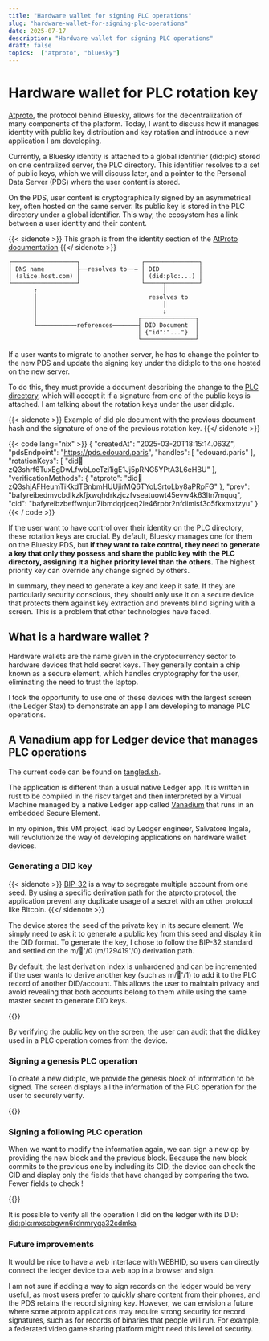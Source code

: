 ```yaml
---
title: "Hardware wallet for signing PLC operations"
slug: "hardware-wallet-for-signing-plc-operations"
date: 2025-07-17
description: "Hardware wallet for signing PLC operations"
draft: false
topics:  ["atproto", "bluesky"]
---
```


# Hardware wallet for PLC rotation key

[Atproto](https://atproto.com), the protocol behind Bluesky, allows for
the decentralization of many components of the platform.
Today, I want to discuss how it manages identity
with public key distribution and key rotation and introduce a
new application I am developing.

Currently, a Bluesky identity is attached to a global identifier (did:plc)
stored on one centralized server, the PLC directory. This identifier resolves to
a set of public keys, which we will discuss later, and a pointer to the Personal
Data Server (PDS) where the user content is stored.

On the PDS, user content is cryptographically signed by an asymmetrical key,
often hosted on the same server. Its public key is stored in the PLC directory
under a global identifier. This way, the ecosystem has a link between a user
identity and their content.

{{< sidenote >}}
This graph is from the identity section of the [AtProto documentation](https://atproto.com/guides/identity)
{{</ sidenote >}}

```ascii
┌──────────────────┐                 ┌───────────────┐
│ DNS name         ├──resolves to──→ │ DID           │
│ (alice.host.com) │                 │ (did:plc:...) │
└──────────────────┘                 └─────┬─────────┘
       ↑                                   │
       │                               resolves to
       │                                   │
       │                                   ↓
       │                            ┌───────────────┐
       └───────────references───────┤ DID Document  │
                                    │ {"id":"..."}  │
                                    └───────────────┘
```
If a user wants to migrate to another server, he has to change the pointer to the
new PDS and update the signing key under the did:plc to the one hosted on the
new server.

To do this, they must provide a document describing the change to the
[PLC directory](https://plc.directory), which will accept it if a signature from one of the public keys
is attached. I am talking about the rotation keys under the user did:plc.

{{< sidenote >}}
Example of did plc document with the previous document hash and the signature of one
of the previous rotation key.
{{</ sidenote >}}

{{< code lang="nix" >}}
{
    "createdAt": "2025-03-20T18:15:14.063Z",
    "pdsEndpoint": "https://pds.edouard.paris",
    "handles": [
      "edouard.paris"
    ],
    "rotationKeys": [
      "did:key:zQ3shrf6TuxEgDwLfwbLoeTzi1igE1Jj5pRNG5YPtA3L6eHBU"
    ],
    "verificationMethods": {
      "atproto": "did:key:zQ3shjAFHeumTiKkdTBnbmHUUjirMQ6TYoLSrtoLby8aPRpFG"
    },
    "prev": "bafyreibedmvcbdlkzkfjxwqhdrkzjczfvseatuowt45evw4k63ltn7mquq",
    "cid": "bafyreibzbeffwnjun7ibmdqrjceq2ie46rpbr2nfdimisf3o5fkxmxtzyu"
}
{{< / code >}}



If the user want to have control over their identity on the PLC directory, these
rotation keys are crucial. By default, Bluesky manages one for them on the
Bluesky PDS, but **if they want to take control, they need to generate a key that
only they possess and share the public key with the PLC directory, assigning it a
higher priority level than the others.** The highest priority key can override any
change signed by others.

In summary, they need to generate a key and keep it safe. If they are particularly
security conscious, they should only use it on a secure device that protects them
against key extraction and prevents blind signing with a screen. This is a
problem that other technologies have faced.

## What is a hardware wallet ?

Hardware wallets are the name given in the cryptocurrency sector to hardware devices
that hold secret keys. They generally contain a chip known as a secure element,
which handles cryptography for the user, eliminating the need to trust the laptop.

I took the opportunity to use one of these devices with the largest screen
(the Ledger Stax) to demonstrate an app I am developing to manage PLC operations.

## A Vanadium app for Ledger device that manages PLC operations

The current code can be found on [tangled.sh](https://tangled.sh/@edouard.paris/vnd-atproto).

The application is different than a usual native Ledger app. It is written in rust
to be compiled in the riscv target and then interpreted by a Virtual Machine managed
by a native Ledger app called [Vanadium](https://github.com/LedgerHQ/vanadium)
that runs in an embedded Secure Element.

In my opinion, this VM project, lead by Ledger engineer, Salvatore Ingala,
will revolutionize the way of developing applications on hardware wallet devices.

### Generating a DID key

{{< sidenote >}}
[BIP-32](https://github.com/bitcoin/bips/blob/master/bip-0032.mediawiki)
is a way to segregate multiple account from one seed. By using a specific
derivation path for the atproto protocol, the application prevent any duplicate
usage of a secret with an other protocol like Bitcoin.
{{</ sidenote >}}

The device stores the seed of the private key in its secure element. We simply
need to ask it to generate a public key from this seed and display it in
the DID format. To generate the key, I chose to follow the BIP-32 standard and
settled on the m/🦋'/0 (m/129419'/0) derivation path.

By default, the last derivation index is unhardened and can be incremented if
the user wants to derive another key (such as m/🦋'/1) to add it to the PLC
record of another DID/account. This allows the user to maintain privacy and
avoid revealing that both accounts belong to them while using the same master
secret to generate DID keys.

{{<atproto-blob
    pds="https://pds.edouard.paris"
    did="did:plc:sl7e2yuycnqjk24jdjmeuidn"
    cid="bafkreifb4eebdkltppcbvfshvqfsgwux67quijdrmtncmvvv37auu3jicu"
    alt="The Ledger Stax displaying the derived DID key"
    kind="video" >}}

By verifying the public key on the screen, the user can audit that the did:key
used in a PLC operation comes from the device.

### Signing a genesis PLC operation

To create a new did:plc, we provide the genesis block of information to be
signed. The screen displays all the information of the PLC operation for the user
to securely verify.

{{<atproto-blob
    pds="https://pds.edouard.paris"
    did="did:plc:sl7e2yuycnqjk24jdjmeuidn"
    cid="bafkreigxryxd6cyeqairleluwaiai46dyti7afphkrom57vmwspj6vjw3q"
    alt="The Ledger Stax displaying the pages of the genesis PLC operation signing process"
    kind="video" >}}

### Signing a following PLC operation

When we want to modify the information again, we can sign a new op by providing the
new block and the previous block. Because the new block commits to the previous
one by including its CID, the device can check the CID and display only the
fields that have changed by comparing the two. Fewer fields to check !

{{<atproto-blob
    pds="https://pds.edouard.paris"
    did="did:plc:sl7e2yuycnqjk24jdjmeuidn"
    cid="bafkreifg3b5xleqgijlyghibtuiljhme2fyopgwwcfuask7igsmxtycnfu"
    alt="The Ledger Stax displaying the pages of the PLC operation signing process"
    kind="video" >}}

It is possible to verify all the operation I did on the ledger with its DID:
[did:plc:mxscbgwn6rdnmryqa32cdmka](https://web.plc.directory/did/did:plc:mxscbgwn6rdnmryqa32cdmka)

### Future improvements

It would be nice to have a web interface with WEBHID, so users
can directly connect the ledger device to a web app in a browser and sign.

I am not sure if adding a way to sign records on the ledger would be very useful,
as most users prefer to quickly share content from their phones,
and the PDS retains the record signing key. However, we can envision a future
where some atproto applications may require strong security for record signatures,
such as for records of binaries that people will run. For example, a federated
video game sharing platform might need this level of security.

